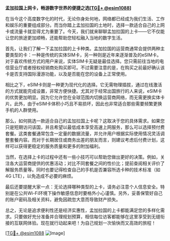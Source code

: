 **孟加拉国上网卡，畅游数字世界的便捷之选[[TG💪+ @esim1088](https://t.me/s/esim1088)]**

在当今这个高度数字化的时代，无论你身处何地，网络都已经成为我们生活、工作和娱乐的重要组成部分。而当你踏上孟加拉国的土地时，选择一款适合自己的上网卡或流量卡就显得尤为重要了。今天，我们就来聊聊孟加拉国的上卡——它不仅能让您的旅途更加顺畅，还能帮助您轻松融入当地的数字生活。

首先，让我们了解一下孟加拉国的上卡种类。孟加拉国的运营商通常会提供两种主要类型的卡：一种是传统的实体SIM卡，另一种则是近年来逐渐普及的eSIM卡。对于喜欢传统方式的用户来说，实体SIM卡无疑是最佳选择。您只需前往当地的电信营业厅或者授权经销商处购买即可。不过需要注意的是，在购买之前最好确认该卡是否支持国际漫游功能，以及是否能在您的设备上正常使用。

相比之下，eSIM卡则是一种更为现代化的选择。它无需物理插拔，通过在线激活的方式就能完成设置，非常方便快捷。尤其对于经常出国旅行的人来说，eSIM卡的优势更加明显。因为它允许您在全球范围内切换运营商网络，而无需更换实体卡片。此外，由于eSIM卡体积小巧且不易损坏，因此也非常适合那些需要频繁更换手机的人群使用。

那么，如何挑选一款适合自己的孟加拉国上卡呢？这取决于您的具体需求。如果您只是短期访问该国，并且希望以最低成本享受高速上网服务，那么可以选择预付费套餐。这类套餐通常包含一定量的数据流量，并允许用户根据实际使用情况灵活调整套餐内容。而对于长期居住或商务出差的朋友而言，则建议考虑后付费计划，这样可以获得更稳定的服务质量和更多的附加福利。

当然，在选择上卡的过程中还有一些小技巧可以帮助您做出更好的决策。例如，关注各大运营商提供的优惠活动；对比不同套餐之间的性价比；提前查阅相关评价了解服务质量等。同时也要记得检查自己的手机是否兼容所选卡种的技术标准（如4G LTE），以免造成不必要的麻烦。

最后还要提醒大家一点：无论选择哪种类型的上卡，请务必注意个人信息安全。特别是在公共Wi-Fi环境下操作敏感信息时要格外小心谨慎。另外，妥善保管好自己的账户密码及相关资料，避免因疏忽大意而导致财产损失。

总之，无论是追求便利性还是经济实惠性，孟加拉国的上卡都能满足您的多样化需求。只要做好充分准备并合理规划预算，相信每位访客都能够在这里享受到无缝衔接的互联网体验。现在就行动起来吧！为自己规划一次愉快而又高效的旅程！

[[TG💪+ @esim1088](https://t.me/s/esim1088) ![Image](https://i.postimg.cc/4NQfJmqS/Snipaste-2025-05-13-00-14-12.png)]